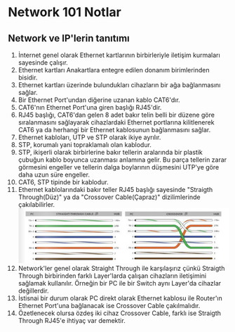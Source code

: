 # Network 101 Notlar

## Network ve IP'lerin tanıtımı
1. İnternet genel olarak Ethernet kartlarının birbirleriyle iletişim kurmaları sayesinde çalışır.
2. Ethernet kartları Anakartlara entegre edilen donanım birimlerinden bisidir.
3. Ethernet kartları üzerinde bulundukları cihazların bir ağa bağlanmasını sağlar.
4. Bir Ethernet Port'undan diğerine uzanan kablo CAT6'dır.
5. CAT6'nın Ethernet Port'una giren başlığı RJ45'dir.
6. RJ45 başlığı, CAT6'dan gelen 8 adet bakır telin belli bir düzene göre sıralanmasını sağlayarak cihazlardaki Ethernet portlarına kilitlenerek CAT6 ya da herhangi bir Ethernet kablosunun bağlanmasını sağlar.
7. Ethernet kabloları, UTP ve STP olarak ikiye ayrılır.
8. STP, korumalı yani topraklamalı olan kablodur.
9. STP, ikişerli olarak birbirlerine bakır tellerin aralarında bir plastik çubuğun kablo boyunca uzanması anlamına gelir. Bu parça tellerin zarar görmesini engeller ve tellerin dalga boylarının düşmesini UTP'ye göre daha uzun süre engeller.
10. CAT6, STP tipinde bir kablodur.
11. Ethernet kablolarındaki bakır teller RJ45 başlığı sayesinde "Straigth Through(Düz)" ya da "Crossover Cable(Çapraz)" dizilimlerinde çakılabilirler.
![RJ45, Straight through and Crossover Cable](straight_cross.png)
12. Network'ler genel olarak Straight Through ile karşılaşırız çünkü Straigth Through birbirinden farklı Layer'larda çalışan cihazların iletişimini sağlamak kullanılır. Örneğin bir PC ile bir Switch aynı Layer'da cihazlar değillerdir.
13. İstisnai bir durum olarak PC direkt olarak Ethernet kablosu ile Router'ın Ethernet Port'una bağlanacak ise Crossover Cable çakılmalıdır.
14. Özetlenecek olursa özdeş iki cihaz Crossover Cable, farklı ise Straigth Through RJ45'e ihtiyaç var demektir. 
